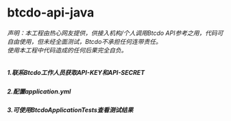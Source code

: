 # btcdo-api-java

###### 声明：本工程由热心网友提供，供接入机构/个人调用Btcdo API参考之用，代码可自由使用，但未经全面测试，Btcdo不承担任何连带责任。<br>使用本工程中代码造成的任何后果完全自负。

##### 1.联系Btcdo工作人员获取API-KEY和API-SECRET

##### 2.配置application.yml

##### 3.可使用BtcdoApplicationTests查看测试结果 
